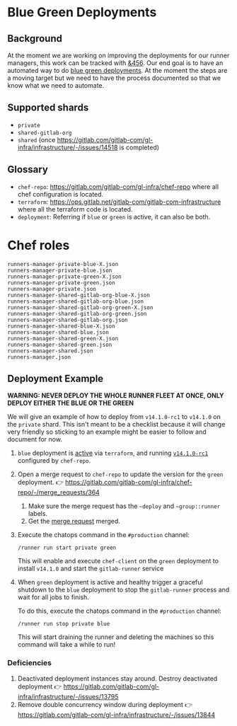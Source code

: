# Blue Green Deployments

## Background

At the moment we are working on improving the deployments for our runner
managers, this work can be tracked with
[&456](https://gitlab.com/groups/gitlab-com/gl-infra/-/epics/456). Our
end goal is to have an automated way to do [blue green
deployments](https://docs.aws.amazon.com/whitepapers/latest/blue-green-deployments/blue-green-deployments.pdf).
At the moment the steps are a moving target but we need to have the
process documented so that we know what we need to automate.

## Supported shards

- `private`
- `shared-gitlab-org`
- `shared` (once https://gitlab.com/gitlab-com/gl-infra/infrastructure/-/issues/14518 is completed)

## Glossary

- `chef-repo`: https://gitlab.com/gitlab-com/gl-infra/chef-repo where
  all chef configuration is located.
- `terraform`:
  https://ops.gitlab.net/gitlab-com/gitlab-com-infrastructure where all
  the terraform code is located.
- `deployment`: Referring if `blue` or `green` is active, it can also be
  both.

# Chef roles

```
runners-manager-private-blue-X.json
runners-manager-private-blue.json
runners-manager-private-green-X.json
runners-manager-private-green.json
runners-manager-private.json
runners-manager-shared-gitlab-org-blue-X.json
runners-manager-shared-gitlab-org-blue.json
runners-manager-shared-gitlab-org-green-X.json
runners-manager-shared-gitlab-org-green.json
runners-manager-shared-gitlab-org.json
runners-manager-shared-blue-X.json
runners-manager-shared-blue.json
runners-manager-shared-green-X.json
runners-manager-shared-green.json
runners-manager-shared.json
runners-manager.json
```

## Deployment Example

**WARNING: NEVER DEPLOY THE WHOLE RUNNER FLEET AT ONCE, ONLY DEPLOY EITHER THE BLUE OR THE GREEN**

We will give an example of how to deploy from `v14.1.0-rc1` to `v14.1.0` on
the `private` shard. This isn't meant to be a checklist because it will
change very friendly so sticking to an example might be easier to follow
and document for now.

1. `blue` deployment is [active](https://ops.gitlab.net/gitlab-com/gitlab-com-infrastructure/-/blob/84c9b3cdfd76e108243f57910d5ac59971038538/environments/ci/runner-managers.tf#L82-83)
  via `terraform`, and running [`v14.1.0-rc1`](https://gitlab.com/gitlab-com/gl-infra/chef-repo/-/blob/dfb57033011ced4fea6fc7210331be72a0e1c75c/roles/runners-manager-private-blue.json#L12-13) configured by `chef-repo`.
1. Open a merge request to `chef-repo` to update the version for the
`green` deployment. :point_right: https://gitlab.com/gitlab-com/gl-infra/chef-repo/-/merge_requests/364
    1. Make sure the merge request has the `~deploy` and
    `~group::runner` labels.
    1. Get the [merge request](https://gitlab.com/gitlab-com/gl-infra/chef-repo/-/merge_requests/364) merged.
1. Execute the chatops command in the `#production` channel:

    ```
    /runner run start private green
    ```

    This will enable and execute `chef-client` on the `green` deployment to install `v14.1.0` and start the `gitlab-runner` service
1. When `green` deployment is active and healthy trigger a graceful
  shutdown to the `blue` deployment to stop the `gitlab-runner` process
  and wait for all jobs to finish.

    To do this, execute the chatops command in the `#production` channel:

    ```
    /runner run stop private blue
    ```

    This will start draining the runner and deleting the machines so this command will take a while to run!

### Deficiencies

1. Deactivated deployment instances stay around. Destroy deactivated deployment :point_right: https://gitlab.com/gitlab-com/gl-infra/infrastructure/-/issues/13795
1. Remove double concurrency window during deployment :point_right: https://gitlab.com/gitlab-com/gl-infra/infrastructure/-/issues/13844
